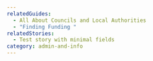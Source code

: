 ```yaml
---
relatedGuides:
  - All About Councils and Local Authorities
  - "Finding Funding "
relatedStories:
  - Test story with minimal fields
category: admin-and-info
---
```

